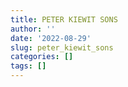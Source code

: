 ```yaml
---
title: PETER KIEWIT SONS
author: ''
date: '2022-08-29'
slug: peter_kiewit_sons
categories: []
tags: []
---
```

